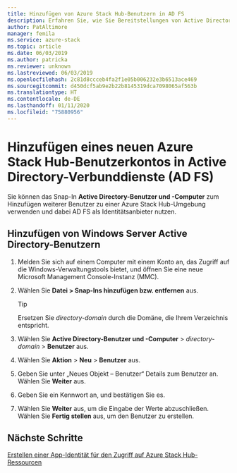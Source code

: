 ```yaml
---
title: Hinzufügen von Azure Stack Hub-Benutzern in AD FS
description: Erfahren Sie, wie Sie Bereitstellungen von Active Directory-Verbunddienste (AD FS) Azure Stack Hub-Benutzer hinzufügen.
author: PatAltimore
manager: femila
ms.service: azure-stack
ms.topic: article
ms.date: 06/03/2019
ms.author: patricka
ms.reviewer: unknown
ms.lastreviewed: 06/03/2019
ms.openlocfilehash: 2c81d8ccceb4fa2f1e05b006232e3b6513ace469
ms.sourcegitcommit: d450dcf5ab9e2b22b8145319dca7098065af563b
ms.translationtype: HT
ms.contentlocale: de-DE
ms.lasthandoff: 01/11/2020
ms.locfileid: "75880956"
---
```

# <a name="add-a-new-azure-stack-hub-user-account-in-active-directory-federation-services-ad-fs"></a>Hinzufügen eines neuen Azure Stack Hub-Benutzerkontos in Active Directory-Verbunddienste (AD FS)

Sie können das Snap-In **Active Directory-Benutzer und -Computer** zum Hinzufügen weiterer Benutzer zu einer Azure Stack Hub-Umgebung verwenden und dabei AD FS als Identitätsanbieter nutzen.

## <a name="add-windows-server-active-directory-users"></a>Hinzufügen von Windows Server Active Directory-Benutzern

1. Melden Sie sich auf einem Computer mit einem Konto an, das Zugriff auf die Windows-Verwaltungstools bietet, und öffnen Sie eine neue Microsoft Management Console-Instanz (MMC).
2. Wählen Sie **Datei > Snap-Ins hinzufügen bzw. entfernen** aus.

   > [!TIP]
   > Ersetzen Sie *directory-domain* durch die Domäne, die Ihrem Verzeichnis entspricht. 

3. Wählen Sie **Active Directory-Benutzer und -Computer** > *directory-domain* > **Benutzer** aus.
4. Wählen Sie **Aktion** > **Neu** > **Benutzer** aus.
5. Geben Sie unter „Neues Objekt – Benutzer“ Details zum Benutzer an. Wählen Sie **Weiter** aus.
6. Geben Sie ein Kennwort an, und bestätigen Sie es.
7. Wählen Sie **Weiter** aus, um die Eingabe der Werte abzuschließen. Wählen Sie **Fertig stellen** aus, um den Benutzer zu erstellen.


## <a name="next-steps"></a>Nächste Schritte

[Erstellen einer App-Identität für den Zugriff auf Azure Stack Hub-Ressourcen](azure-stack-create-service-principals.md)